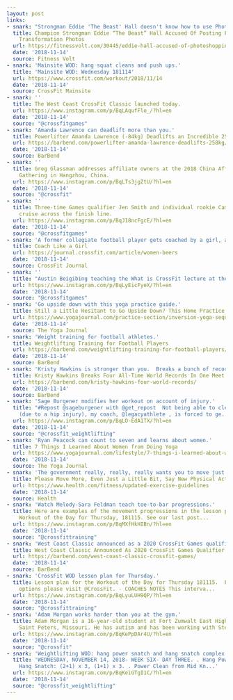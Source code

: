 ```yaml
---
layout: post
links:
- snark: "Strongman Eddie 'The Beast' Hall doesn't know how to use Photoshop."
  title: Champion Strongman Eddie “The Beast” Hall Accused Of Posting Photoshopped
    Transformation Photos
  url: https://fitnessvolt.com/30445/eddie-hall-accused-of-photoshopping-transformation-photos/
  date: '2018-11-14'
  source: Fitness Volt
- snark: 'Mainsite WOD: hang squat cleans and push ups.'
  title: 'Mainsite WOD: Wednesday 181114'
  url: https://www.crossfit.com/workout/2018/11/14
  date: '2018-11-14'
  source: CrossFit Mainsite
- snark: ''
  title: The West Coast CrossFit Classic launched today.
  url: https://www.instagram.com/p/BqLAqufFlo_/?hl=en
  date: '2018-11-14'
  source: "@crossfitgames"
- snark: 'Amanda Lawrence can deadlift more than you.'
  title: Powerlifter Amanda Lawrence (-84kg) Deadlifts an Incredible 258.5kg
  url: https://barbend.com/powerlifter-amanda-lawrence-deadlifts-258kg/
  date: '2018-11-14'
  source: BarBend
- snark: ''
  title: Greg Glassman addresses affiliate owners at the 2018 China Affiliate
    Gathering in Hangzhou, China.
  url: https://www.instagram.com/p/BqLTs3jgZtU/?hl=en
  date: '2018-11-14'
  source: "@crossfit"
- snark: ''
  title: Three-time Games qualifier Jen Smith and individual rookie Camilla Hellman comfortably
    cruise across the finish line.
  url: https://www.instagram.com/p/BqJ18ncFgcE/?hl=en
  date: '2018-11-14'
  source: "@crossfitgames"
- snark: 'A former collegiate football player gets coached by a girl, and he liked it.'
  title: Coach Like a Girl
  url: https://journal.crossfit.com/article/women-beers
  date: '2018-11-14'
  source: CrossFit Journal
- snark: ''
  title: "Austin Beigibing teaching the What is CrossFit lecture at the Ranch."
  url: https://www.instagram.com/p/BqLyEicFyeX/?hl=en
  date: '2018-11-14'
  source: "@crossfitgames"
- snark: 'Go upside down with this yoga practice guide.'
  title: Still a Little Hesitant to Go Upside Down? This Home Practice Will Help
  url: https://www.yogajournal.com/practice-section/inversion-yoga-sequence
  date: '2018-11-14'
  source: The Yoga Journal
- snark: 'Weight training for football athletes.'
  title: Weightlifting Training for Football Players
  url: https://barbend.com/weightlifting-training-for-football-players/
  date: '2018-11-14'
  source: BarBend
- snark: 'Kristy Hawkins is stronger than you.  Breaks a bunch of records in one meet.'
  title: Kristy Hawkins Breaks Four All-Time World Records In One Meet
  url: https://barbend.com/kristy-hawkins-four-world-records/
  date: '2018-11-14'
  source: BarBend
- snark: 'Sage Burgener modifies her workout on account of injury.'
  title: "#Repost @sageburgener with @get_repost  Not being able to clean to depth
    (due to a hip injury), my coach, @legacyathlete , is forced to ge..."
  url: https://www.instagram.com/p/BqLO-EdA1TX/?hl=en
  date: '2018-11-14'
  source: "@crossfit_weightlifting"
- snark: 'Ryan Peacock can count to seven and learns about women.'
  title: 7 Things I Learned About Women from Doing Yoga
  url: https://www.yogajournal.com/lifestyle/7-things-i-learned-about-women-from-doing-yoga
  date: '2018-11-14'
  source: The Yoga Journal
- snark: 'The government really, really, really wants you to move just a little bit.'
  title: Please Move More, Even Just a Little Bit, Say New Physical Activity Guidelines
  url: https://www.health.com/fitness/updated-exercise-guidelines
  date: '2018-11-14'
  source: Health
- snark: 'Watch Melody-Sara Feldman teach toe-to-bar progressions.'
  title: Here are examples of the movement progressions in the lesson plan for the
    Workout of the Day for Thursday, 181115. See our last post...
  url: https://www.instagram.com/p/BqMXfHkHIBn/?hl=en
  date: '2018-11-14'
  source: "@crossfittraining"
- snark: 'West Coast Classic announced as a 2020 CrossFit Games qualifier. Neat.'
  title: West Coast Classic Announced As 2020 CrossFit Games Qualifier
  url: https://barbend.com/west-coast-classic-crossfit-games/
  date: '2018-11-14'
  source: BarBend
- snark: 'CrossFit WOD lesson plan for Thursday.'
  title: Lesson plan for the Workout of the Day for Thursday 181115.  For all scaling
    options please visit @CrossFit. - COACHES NOTES This interva...
  url: https://www.instagram.com/p/BqLyuLUH9QP/?hl=en
  date: '2018-11-14'
  source: "@crossfittraining"
- snark: 'Adam Morgan works harder than you at the gym.'
  title: Adam Morgan is a 16-year-old student at Fort Zumwalt East High School in
    Saint Peters, Missouri. He has autism and has been working with Step...
  url: https://www.instagram.com/p/BqKePpDAr4U/?hl=en
  date: '2018-11-14'
  source: "@crossfit"
- snark: 'Weightlifting WOD: hang power snatch and hang snatch complex.'
  title: 'WEDNESDAY, NOVEMBER 14, 2018- WEEK SIX- DAY THREE. . Hang Power Snatch +
    Hang Snatch: (2+1) x 3, (1+1) x 3. . Power Clean from Mid Kn...'
  url: https://www.instagram.com/p/BqKeiGTgI1C/?hl=en
  date: '2018-11-14'
  source: "@crossfit_weightlifting"
---
```

